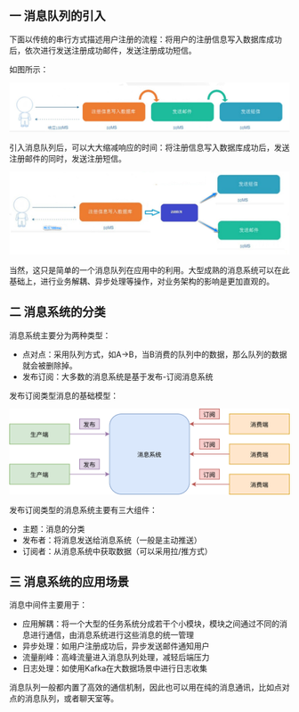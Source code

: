 ## 一 消息队列的引入

下面以传统的串行方式描述用户注册的流程：将用户的注册信息写入数据库成功后，依次进行发送注册成功邮件，发送注册成功短信。  

如图所示：  

![](../images/mq/mq-00-1.png)  

引入消息队列后，可以大大缩减响应的时间：将注册信息写入数据库成功后，发送注册邮件的同时，发送注册短信。  

![](../images/mq/mq-00-2.png)   

当然，这只是简单的一个消息队列在应用中的利用。大型成熟的消息系统可以在此基础上，进行业务解耦、异步处理等操作，对业务架构的影响是更加直观的。  

## 二 消息系统的分类

消息系统主要分为两种类型：
- 点对点：采用队列方式，如A->B，当B消费的队列中的数据，那么队列的数据就会被删除掉。
- 发布订阅：大多数的消息系统是基于发布-订阅消息系统

发布订阅类型消息的基础模型：  

![](../images/mq/mq-00-3.svg)  

发布订阅类型的消息系统主要有三大组件：
- 主题：消息的分类
- 发布者：将消息发送给消息系统（一般是主动推送）
- 订阅者：从消息系统中获取数据（可以采用拉/推方式）

## 三 消息系统的应用场景

消息中间件主要用于：
- 应用解耦：将一个大型的任务系统分成若干个小模块，模块之间通过不同的消息进行通信，由消息系统进行这些消息的统一管理
- 异步处理：如用户注册成功后，异步发送邮件通知用户
- 流量削峰：高峰流量进入消息队列处理，减轻后端压力
- 日志处理：如使用Kafka在大数据场景中进行日志收集

消息队列一般都内置了高效的通信机制，因此也可以用在纯的消息通讯，比如点对点的消息队列，或者聊天室等。  



